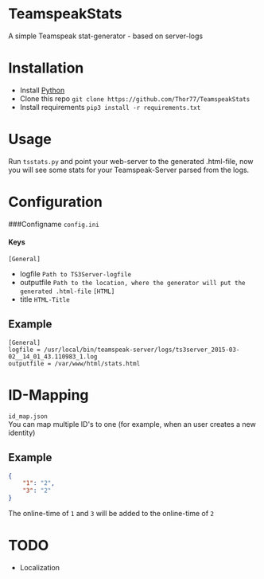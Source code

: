 # TeamspeakStats
A simple Teamspeak stat-generator - based on server-logs

# Installation
- Install [Python](https://python.org)
- Clone this repo `git clone https://github.com/Thor77/TeamspeakStats`
- Install requirements `pip3 install -r requirements.txt`

# Usage
Run `tsstats.py` and point your web-server to the generated .html-file, now you will see some stats for your Teamspeak-Server parsed from the logs.

# Configuration

###Configname
`config.ini`
#### Keys
`[General]`
- logfile `Path to TS3Server-logfile`
- outputfile `Path to the location, where the generator will put the generated .html-file`
`[HTML]`
- title `HTML-Title`


## Example
```
[General]
logfile = /usr/local/bin/teamspeak-server/logs/ts3server_2015-03-02__14_01_43.110983_1.log
outputfile = /var/www/html/stats.html
```

# ID-Mapping
`id_map.json`  
You can map multiple ID's to one (for example, when an user creates a new identity)
## Example
```json
{
	"1": "2",
	"3": "2"
}
```
The online-time of `1` and `3` will be added to the online-time of `2`

# TODO
- Localization
